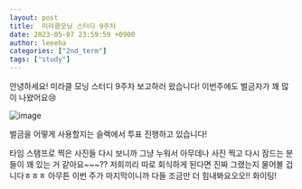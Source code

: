 ```yaml
---
layout: post
title:  미라클모닝 스터디 9주차 
date: 2023-05-07 23:59:59 +0900
author: leeeha
categories: ["2nd_term"]
tags: ["study"]
---
```


안녕하세요! 미라클 모닝 스터디 9주차 보고하러 왔습니다! 이번주에도 벌금자가 꽤 많이 나왔어요😢 

![image](https://user-images.githubusercontent.com/68090939/236772656-d5985623-3d7c-4270-9e1c-d49c020579d4.png)

벌금을 어떻게 사용할지는 슬랙에서 투표 진행하고 있습니다!

타임 스탬프로 찍은 사진들 다시 보니까 그냥 누워서 아무데나 사진 찍고 다시 잠드는 분들이 꽤 있는 거 같아요~~~?? 저희끼리 따로 회식하게 된다면 진짜 그랬는지 물어볼 겁니다ㅎㅎㅎ 아무튼 이번 주가 마지막이니까 다들 조금만 더 힘내봐요오오!! 화이팅! 